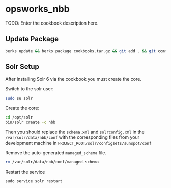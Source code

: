 # opsworks_nbb

TODO: Enter the cookbook description here.

## Update Package

```sh
berks update && berks package cookbooks.tar.gz && git add . && git commit -m 'package update' && git push
```


## Solr Setup

After installing Solr 6 via the cookbook you must create the core.

Switch to the solr user:
```sh
sudo su solr
```

Create the core:
```sh
cd /opt/solr
bin/solr create -c nbb
```

Then you should replace the `schema.xml` and `solrconfig.xml` in the `/var/solr/data/nbb/conf` with the corresponding files from
your development machine in `PROJECT_ROOT/solr/configsets/sunspot/conf`

Remove the auto-generated `managed_schema` file.

```sh
rm /var/solr/data/nbb/conf/managed-schema
```

Restart the service

```
sudo service solr restart
```

